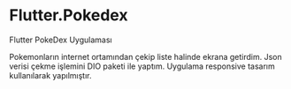 # Flutter.Pokedex
 Flutter PokeDex Uygulaması 


Pokemonların internet ortamından çekip liste halinde ekrana getirdim. Json verisi çekme işlemini DIO paketi ile yaptım. Uygulama responsive tasarım kullanılarak yapılmıştır. 
